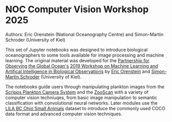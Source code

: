 # NOC Computer Vision Workshop 2025

Authors: Eric Orenstein (National Oceanography Centre) and Simon-Martin Schroder (University of Kiel)

This set of Jupyter notebooks was designed to introduce biological oceanographers to some tools available for image processing and machine learning. The original material was developed for the [Partnership for Observing the Global Ocean's](https://oceandecade.org/actions/partnership-for-observation-of-the-global-ocean-pogo/) [2019 Workshop on Machine Learning and Artifical Intelligence in Biological Observations](https://pogo-ocean.org/capacity-development/activity-related-workshop/pogo-workshop-on-machine-learning-and-artificial-intelligence-in-biological-oceanographic-observations/) by [Eric Orenstein](https://eor314.github.io/) and [Simon-Martin Schroder](https://orcid.org/0000-0002-6603-9907) (University of Kiel).  

The notebooks guide users through manipulating plankton images from the [Scripps Plankton Camera System](https://aslopubs.onlinelibrary.wiley.com/doi/full/10.1002/lom3.10394) and the [ZooScan](https://sites.google.com/view/piqv/) with a variety of computer vision techniuqes, from basic image manipulation to semantic classification with convolutional neural networks. Later modules use the [LILA BC Ohio Small Animals](https://lila.science/datasets/ohio-small-animals/) dataset to introduce the commonly used COCO data format and advanced computer vision techniques.  
